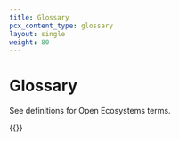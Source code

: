 ```yaml
---
title: Glossary
pcx_content_type: glossary
layout: single
weight: 80
---
```


# Glossary

See definitions for Open Ecosystems terms.

{{<definition-listing>}}
